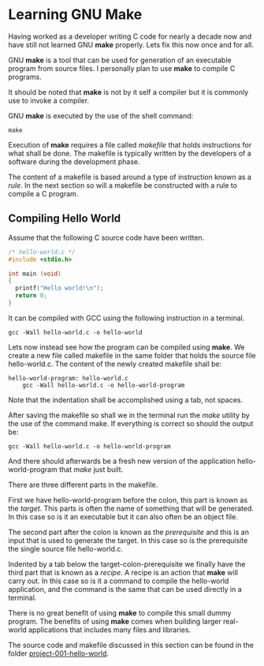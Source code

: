 # Learning GNU Make

Having worked as a developer writing C code for nearly a decade now and have still not learned GNU **make** properly. Lets fix this now once and for all.

GNU **make** is a tool that can be used for generation of an executable program from source files. I personally plan to use **make** to compile C programs.

It should be noted that **make** is not by it self a compiler but it is commonly use to invoke a compiler.

GNU **make** is executed by the use of the shell command:

```console
make
```

Execution of **make** requires a file called *makefile* that holds instructions for what shall be done. The makefile is typically written by the developers of a software during the development phase.

The content of a makefile is based around a type of instruction known as a *rule*. In the next section so will a makefile be constructed with a rule to compile a C program.

## Compiling Hello World

Assume that the following C source code have been written.

```C
/* hello-world.c */
#include <stdio.h>

int main (void)
{
  printf("Hello world!\n");
  return 0;
}

```

It can be compiled with GCC using the following instruction in a terminal.

```console
gcc -Wall hello-world.c -o hello-world
```

Lets now instead see how the program can be compiled using **make**. We create a new file called makefile in the same folder that holds the source file hello-world.c. The content of the newly created makefile shall be:

```make
hello-world-program: hello-world.c
	gcc -Wall hello-world.c -o hello-world-program
```

Note that the indentation shall be accomplished using a tab, not spaces.

After saving the makefile so shall we in the terminal run the *make* utility by the use of the command make. If everything is correct so should the output be:

```console
gcc -Wall hello-world.c -o hello-world-program
```

And there should afterwards be a fresh new version of the application hello-world-program that *make* just built.

There are three different parts in the makefile.

First we have hello-world-program before the colon, this part is known as the *target*. This parts is often the name of something that will be generated. In this case so is it an executable but it can also often be an object file.

The second part after the colon is known as the *prerequisite* and this is an input that is used to generate the target. In this case so is the prerequisite the single source file hello-world.c.

Indented by a tab below the target-colon-prerequisite we finally have the third part that is known as a *recipe*. A recipe is an action that **make** will carry out. In this case so is it a command to compile the hello-world application, and the command is the same that can be used directly in a terminal.

There is no great benefit of using **make** to compile this small dummy program. The benefits of using **make** comes when building larger real-world applications that includes many files and libraries.

The source code and makefile discussed in this section can be found in the folder [project-001-hello-world](projects/project-001-hello-world/).
